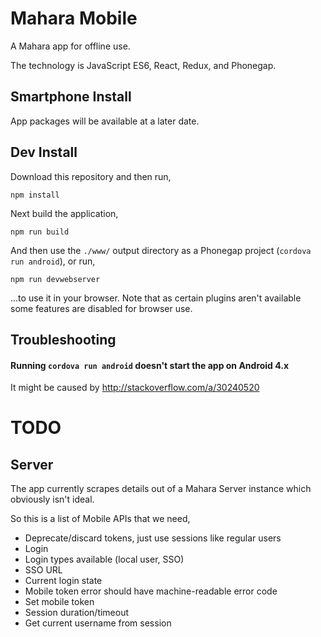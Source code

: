 # Mahara Mobile

A Mahara app for offline use.

The technology is JavaScript ES6, React, Redux, and Phonegap.

## Smartphone Install

App packages will be available at a later date.

## Dev Install

Download this repository and then run,

    npm install

Next build the application,

    npm run build

And then use the `./www/` output directory as a Phonegap project (`cordova run android`), or run,

    npm run devwebserver

...to use it in your browser. Note that as certain plugins aren't available some features are disabled for browser use.

## Troubleshooting

#### Running `cordova run android` doesn't start the app on Android 4.x

It might be caused by http://stackoverflow.com/a/30240520

# TODO

## Server

The app currently scrapes details out of a Mahara Server instance which obviously isn't ideal.

So this is a list of Mobile APIs that we need,

* Deprecate/discard tokens, just use sessions like regular users
* Login
* Login types available (local user, SSO)
* SSO URL
* Current login state
* Mobile token error should have machine-readable error code
* Set mobile token
* Session duration/timeout
* Get current username from session